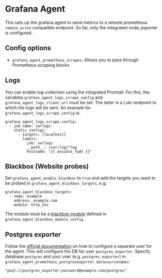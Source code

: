 # Grafana Agent

This sets up the grafana agent to send metrics to a remote prometheus `remote_write` compatible endpoint.
So far, only the integrated node_exporter is configured.

## Config options

* `grafana_agent_prometheus_scrapes`: Allows you to pass through Prometheus scraping blocks

## Logs

You can enable log-collection using the integrated Promtail.
For this, the variables `grafana_agent_logs_scrape_config` and
`grafana_agent_logs_client_url` must be set. The latter is a Loki-endpoint to
which the logs will be sent. An example for `grafana_agent_logs_scrape_config`
is:

    grafana_agent_logs_scrape_config:
      - job_name: varlogs
        static_configs:
          - targets: [localhost]
            labels:
              job: varlogs
              __path__: /var/log/*log
              hostname: "{{ ansible_fqdn }}"

## Blackbox (Website probes)

Set `grafana_agent_enable_blackbox` to `true` and add the targets you want to
be probed in `grafana_agent_blackbox_targets`, e.g:

    grafana_agent_blackbox_targets:
      - name: example
        address: example.com
        module: http_2xx

The module must be a [blackbox module](https://github.com/prometheus/blackbox_exporter/blob/master/CONFIGURATION.md) defined in `grafana_agent_blackbox_module_config`.


## Postgres exporter

Follow the [official documentation](https://github.com/prometheus-community/postgres_exporter#running-as-non-superuser)
on how to configure a separate user for the agent. This will configure the DB
for user `postgres_exporter`.
Specify database `postgres` and your user (e.g. `postgres_exporter`) in
`grafana_agent_prometheus_postgresexporter_datasourcenames`:

    "psql://postgres_exporter:password@example.com/postgres"
